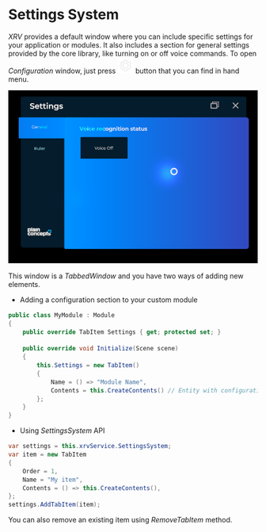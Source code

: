 # Settings System

_XRV_ provides a default window where you can include specific settings for your application or modules. It also includes a section for general settings provided by the core library, like turning on or off voice commands. To open _Configuration_ window, just press ![settings hand menu](images/settings.png) button that you can find in hand menu.

![settings hand menu](images/settings_system_panel.png)

This window is a _TabbedWindow_ and you have two ways of adding new elements.
- Adding a configuration section to your custom module

```csharp
public class MyModule : Module
{
    public override TabItem Settings { get; protected set; }

    public override void Initialize(Scene scene)
    {
        this.Settings = new TabItem()
        {
            Name = () => "Module Name",
            Contents = this.CreateContents() // Entity with configuration item contents.
        };
    }
}
```

- Using _SettingsSystem_ API

```csharp
var settings = this.xrvService.SettingsSystem;
var item = new TabItem
{
    Order = 1,
    Name = "My item",
    Contents = () => this.CreateContents(),
};
settings.AddTabItem(item);
```

You can also remove an existing item using _RemoveTabItem_ method.
